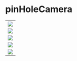 # pinHoleCamera

<table align="center">
  <tr>
    <td>
      <a href="https://github.com/moezdurrani/ChromaticAberration">
        <img src="https://github-readme-stats.vercel.app/api/pin/?username=moezdurrani&repo=ChromaticAberration&border_color=7F3FBF&bg_color=0D1117&title_color=C9D1D9&text_color=8B949E&icon_color=7F3FBF" />
      </a>
    </td>
  </tr>
  <tr>
    <td>
      <a href="https://github.com/moezdurrani/tinyRayTracer">
        <img src="https://github-readme-stats.vercel.app/api/pin/?username=moezdurrani&repo=tinyRayTracer&border_color=7F3FBF&bg_color=0D1117&title_color=C9D1D9&text_color=8B949E&icon_color=7F3FBF" />
      </a>
    </td>
  </tr>
  <tr>
    <td>
      <a href="https://github.com/moezdurrani/TinyRayTracerPython">
        <img src="https://github-readme-stats.vercel.app/api/pin/?username=moezdurrani&repo=TinyRayTracerPython&border_color=7F3FBF&bg_color=0D1117&title_color=C9D1D9&text_color=8B949E&icon_color=7F3FBF" />
      </a>
    </td>
  </tr>
  <tr>
    <td>
      <a href="https://github.com/moezdurrani/pinHoleCameraCustom">
        <img src="https://github-readme-stats.vercel.app/api/pin/?username=moezdurrani&repo=pinHoleCameraCustom&border_color=7F3FBF&bg_color=0D1117&title_color=C9D1D9&text_color=8B949E&icon_color=7F3FBF" />
      </a>
    </td>
  </tr>
  <tr>
    <td>
      <a href="https://github.com/moezdurrani/pinHoleCameraNumpy">
        <img src="https://github-readme-stats.vercel.app/api/pin/?username=moezdurrani&repo=pinHoleCameraNumpy&border_color=7F3FBF&bg_color=0D1117&title_color=C9D1D9&text_color=8B949E&icon_color=7F3FBF" />
      </a>
    </td>
  </tr>
</table>
